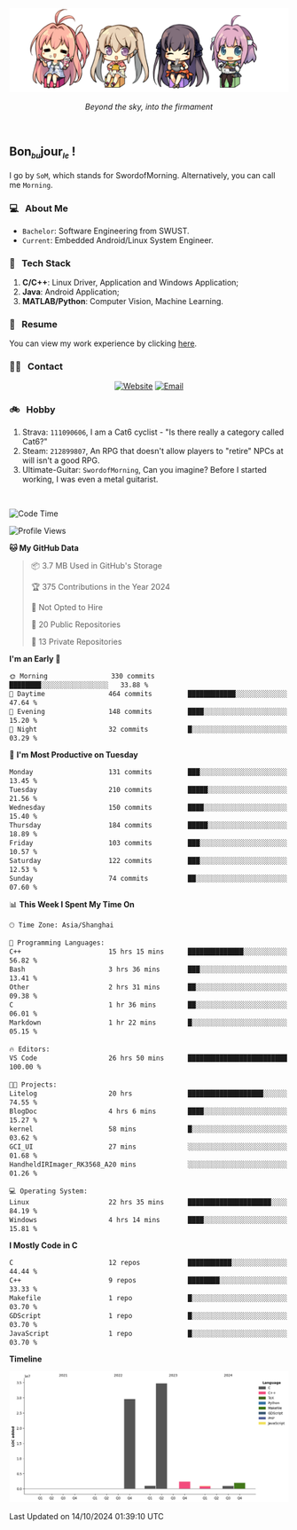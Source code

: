 <img src="./pic/Aokana.png">
<p align="center"><em>Beyond the sky, into the firmament</em></p>

<br/>

## Bon<sub><em><font size=2>bu</font></em></sub>jour<sub><em><font size=2>le</font></em></sub> !

I go by `SoM`, which stands for SwordofMorning. Alternatively, you can call me `Morning`.

### 💻 &nbsp; About Me

- `Bachelor`: Software Engineering from SWUST.
- `Current`: Embedded Android/Linux System Engineer.

### 🔧 &nbsp; Tech Stack

1. **C/C++**: Linux Driver, Application and Windows Application;
2. **Java**: Android Application;
3. **MATLAB/Python**: Computer Vision, Machine Learning.

### 📝 &nbsp; Resume

You can view my work experience by clicking <a href="https://swordofmorning.com/index.php/contact/">here</a>.

### 🤝🏻 &nbsp; Contact

<p align="center">
<a href="https://swordofmorning.com/"><img alt="Website" src="https://img.shields.io/badge/Website-swordofmorning.com-blue?style=flat-square&logo=google-chrome"></a>
<a href="mailto:master@xiaojintao.email
"><img alt="Email" src="https://img.shields.io/badge/Email-master@xiaojintao.email-blue?style=flat-square&logo=gmail"></a>
</p>

### 🚲 &nbsp; Hobby

1. Strava: `111090606`, I am a Cat6 cyclist - "Is there really a category called Cat6?"
2. Steam: `212899807`, An RPG that doesn't allow players to "retire" NPCs at will isn't a good RPG.
3. Ultimate-Guitar: `SwordofMorning`, Can you imagine? Before I started working, I was even a metal guitarist.

<br/>

<!--START_SECTION:waka-->
![Code Time](http://img.shields.io/badge/Code%20Time-211%20hrs%2042%20mins-blue)

![Profile Views](http://img.shields.io/badge/Profile%20Views-0-blue)

**🐱 My GitHub Data** 

> 📦 3.7 MB Used in GitHub's Storage 
 > 
> 🏆 375 Contributions in the Year 2024
 > 
> 🚫 Not Opted to Hire
 > 
> 📜 20 Public Repositories 
 > 
> 🔑 13 Private Repositories 
 > 
**I'm an Early 🐤** 

```text
🌞 Morning                330 commits         ████████░░░░░░░░░░░░░░░░░   33.88 % 
🌆 Daytime                464 commits         ████████████░░░░░░░░░░░░░   47.64 % 
🌃 Evening                148 commits         ████░░░░░░░░░░░░░░░░░░░░░   15.20 % 
🌙 Night                  32 commits          █░░░░░░░░░░░░░░░░░░░░░░░░   03.29 % 
```
📅 **I'm Most Productive on Tuesday** 

```text
Monday                   131 commits         ███░░░░░░░░░░░░░░░░░░░░░░   13.45 % 
Tuesday                  210 commits         █████░░░░░░░░░░░░░░░░░░░░   21.56 % 
Wednesday                150 commits         ████░░░░░░░░░░░░░░░░░░░░░   15.40 % 
Thursday                 184 commits         █████░░░░░░░░░░░░░░░░░░░░   18.89 % 
Friday                   103 commits         ███░░░░░░░░░░░░░░░░░░░░░░   10.57 % 
Saturday                 122 commits         ███░░░░░░░░░░░░░░░░░░░░░░   12.53 % 
Sunday                   74 commits          ██░░░░░░░░░░░░░░░░░░░░░░░   07.60 % 
```


📊 **This Week I Spent My Time On** 

```text
🕑︎ Time Zone: Asia/Shanghai

💬 Programming Languages: 
C++                      15 hrs 15 mins      ██████████████░░░░░░░░░░░   56.82 % 
Bash                     3 hrs 36 mins       ███░░░░░░░░░░░░░░░░░░░░░░   13.41 % 
Other                    2 hrs 31 mins       ██░░░░░░░░░░░░░░░░░░░░░░░   09.38 % 
C                        1 hr 36 mins        ██░░░░░░░░░░░░░░░░░░░░░░░   06.01 % 
Markdown                 1 hr 22 mins        █░░░░░░░░░░░░░░░░░░░░░░░░   05.15 % 

🔥 Editors: 
VS Code                  26 hrs 50 mins      █████████████████████████   100.00 % 

🐱‍💻 Projects: 
Litelog                  20 hrs              ███████████████████░░░░░░   74.55 % 
BlogDoc                  4 hrs 6 mins        ████░░░░░░░░░░░░░░░░░░░░░   15.27 % 
kernel                   58 mins             █░░░░░░░░░░░░░░░░░░░░░░░░   03.62 % 
GCI_UI                   27 mins             ░░░░░░░░░░░░░░░░░░░░░░░░░   01.68 % 
HandheldIRImager_RK3568_A20 mins             ░░░░░░░░░░░░░░░░░░░░░░░░░   01.26 % 

💻 Operating System: 
Linux                    22 hrs 35 mins      █████████████████████░░░░   84.19 % 
Windows                  4 hrs 14 mins       ████░░░░░░░░░░░░░░░░░░░░░   15.81 % 
```

**I Mostly Code in C** 

```text
C                        12 repos            ███████████░░░░░░░░░░░░░░   44.44 % 
C++                      9 repos             ████████░░░░░░░░░░░░░░░░░   33.33 % 
Makefile                 1 repo              █░░░░░░░░░░░░░░░░░░░░░░░░   03.70 % 
GDScript                 1 repo              █░░░░░░░░░░░░░░░░░░░░░░░░   03.70 % 
JavaScript               1 repo              █░░░░░░░░░░░░░░░░░░░░░░░░   03.70 % 
```



**Timeline**

![Lines of Code chart](https://raw.githubusercontent.com/SwordofMorning/SwordofMorning/main/assets/bar_graph.png)


 Last Updated on 14/10/2024 01:39:10 UTC
<!--END_SECTION:waka-->
